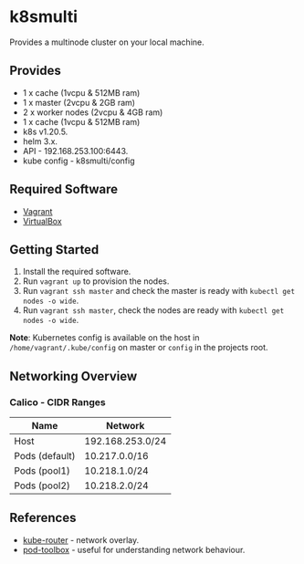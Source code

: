# k8smulti

Provides a multinode cluster on your local machine.

## Provides

  - 1 x cache (1vcpu & 512MB ram)
  - 1 x master (2vcpu & 2GB ram)
  - 2 x worker nodes (2vcpu & 4GB ram)
  - 1 x cache (1vcpu & 512MB ram)
  - k8s v1.20.5.
  - helm 3.x.
  - API - 192.168.253.100:6443.
  - kube config - k8smulti/config

## Required Software

  - [Vagrant](https://www.vagrantup.com)
  - [VirtualBox](https://www.virtualbox.org)

## Getting Started

 1. Install the required software.
 2. Run `vagrant up` to provision the nodes.
 3. Run `vagrant ssh master` and check the master is ready with `kubectl get nodes -o wide`.
 4. Run `vagrant ssh master`, check the nodes are ready with `kubectl get nodes -o wide`.

**Note**: Kubernetes config is available on the host in `/home/vagrant/.kube/config` on master or `config` in the projects root.

## Networking Overview

### Calico - CIDR Ranges

| Name           | Network          |
| -------------- | ---------------- |
| Host           | 192.168.253.0/24 |
| Pods (default) | 10.217.0.0/16    |
| Pods (pool1)   | 10.218.1.0/24    |
| Pods (pool2)   | 10.218.2.0/24    |

## References

- [kube-router](https://github.com/cloudnativelabs/kube-router/blob/master/docs/index.md) - network overlay.
- [pod-toolbox](https://github.com/cloudnativelabs/kube-router/blob/master/docs/pod-toolbox.md#pod-toolbox) - useful for understanding network behaviour.

